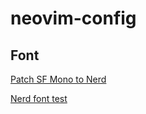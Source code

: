 # neovim-config

## Font

[Patch SF Mono to Nerd](http://xfyuan.github.io/2020/07/patch-sf-mono-to-nerd-font/)

[Nerd font test](https://www.nerdfonts.com/cheat-sheet)